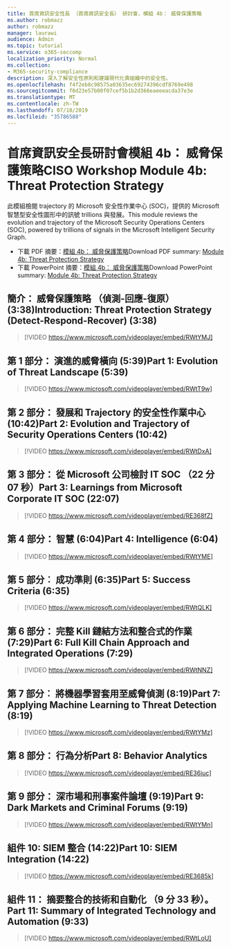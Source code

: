 ```yaml
---
title: 首席資訊安全性長 （首席資訊安全長） 研討會，模組 4b： 威脅保護策略
ms.author: robmazz
author: robmazz
manager: laurawi
audience: Admin
ms.topic: tutorial
ms.service: o365-seccomp
localization_priority: Normal
ms.collection:
- M365-security-compliance
description: 深入了解安全性原則和建議現代化貴組織中的安全性。
ms.openlocfilehash: f4f2eb8c98575a03635ec69274396cdf8769e498
ms.sourcegitcommit: f0d23e57b00f07cef5b1b2d366eaeeeacda37e3e
ms.translationtype: MT
ms.contentlocale: zh-TW
ms.lasthandoff: 07/18/2019
ms.locfileid: "35786588"
---
```

# <a name="ciso-workshop-module-4b-threat-protection-strategy"></a><span data-ttu-id="e0d15-103">首席資訊安全長研討會模組 4b： 威脅保護策略</span><span class="sxs-lookup"><span data-stu-id="e0d15-103">CISO Workshop Module 4b: Threat Protection Strategy</span></span> 

<span data-ttu-id="e0d15-104">此模組檢閱 trajectory 的 Microsoft 安全性作業中心 (SOC)，提供的 Microsoft 智慧型安全性圖形中的訊號 trillions 與發展。</span><span class="sxs-lookup"><span data-stu-id="e0d15-104">This module reviews the evolution and trajectory of the Microsoft Security Operations Centers (SOC), powered by trillions of signals in the Microsoft Intelligent Security Graph.</span></span>

- <span data-ttu-id="e0d15-105">下載 PDF 摘要：[模組 4b： 威脅保護策略](media/ciso-workshop-4b-threat-protection-strategy.pdf)</span><span class="sxs-lookup"><span data-stu-id="e0d15-105">Download PDF summary: [Module 4b: Threat Protection Strategy](media/ciso-workshop-4b-threat-protection-strategy.pdf)</span></span>
- <span data-ttu-id="e0d15-106">下載 PowerPoint 摘要：[模組 4b： 威脅保護策略](https://docs.microsoft.com/office365/securitycompliance/media/ciso-workshop-4b-threat-protection-strategy.pptx)</span><span class="sxs-lookup"><span data-stu-id="e0d15-106">Download PowerPoint summary: [Module 4b: Threat Protection Strategy](https://docs.microsoft.com/office365/securitycompliance/media/ciso-workshop-4b-threat-protection-strategy.pptx)</span></span>

## <a name="introduction-threat-protection-strategy-detect-respond-recover-338"></a><span data-ttu-id="e0d15-107">簡介： 威脅保護策略 （偵測-回應-復原） (3:38)</span><span class="sxs-lookup"><span data-stu-id="e0d15-107">Introduction: Threat Protection Strategy (Detect-Respond-Recover) (3:38)</span></span>

> [!VIDEO https://www.microsoft.com/videoplayer/embed/RWtYMJ]

## <a name="part-1-evolution-of-threat-landscape-539"></a><span data-ttu-id="e0d15-108">第 1 部分： 演進的威脅橫向 (5:39)</span><span class="sxs-lookup"><span data-stu-id="e0d15-108">Part 1: Evolution of Threat Landscape (5:39)</span></span>

> [!VIDEO https://www.microsoft.com/videoplayer/embed/RWtT9w]

## <a name="part-2-evolution-and-trajectory-of-security-operations-centers-1042"></a><span data-ttu-id="e0d15-109">第 2 部分： 發展和 Trajectory 的安全性作業中心 (10:42)</span><span class="sxs-lookup"><span data-stu-id="e0d15-109">Part 2: Evolution and Trajectory of Security Operations Centers (10:42)</span></span>

> [!VIDEO https://www.microsoft.com/videoplayer/embed/RWtDxA]

## <a name="part-3-learnings-from-microsoft-corporate-it-soc-2207"></a><span data-ttu-id="e0d15-110">第 3 部分： 從 Microsoft 公司檢討 IT SOC （22 分 07 秒）</span><span class="sxs-lookup"><span data-stu-id="e0d15-110">Part 3: Learnings from Microsoft Corporate IT SOC (22:07)</span></span>

> [!VIDEO https://www.microsoft.com/videoplayer/embed/RE368fZ]

## <a name="part-4-intelligence-604"></a><span data-ttu-id="e0d15-111">第 4 部分： 智慧 (6:04)</span><span class="sxs-lookup"><span data-stu-id="e0d15-111">Part 4: Intelligence (6:04)</span></span>

> [!VIDEO https://www.microsoft.com/videoplayer/embed/RWtYME]

## <a name="part-5-success-criteria-635"></a><span data-ttu-id="e0d15-112">第 5 部分︰ 成功準則 (6:35)</span><span class="sxs-lookup"><span data-stu-id="e0d15-112">Part 5: Success Criteria (6:35)</span></span>

> [!VIDEO https://www.microsoft.com/videoplayer/embed/RWtQLK]

## <a name="part-6-full-kill-chain-approach-and-integrated-operations-729"></a><span data-ttu-id="e0d15-113">第 6 部分： 完整 Kill 鏈結方法和整合式的作業 (7:29)</span><span class="sxs-lookup"><span data-stu-id="e0d15-113">Part 6: Full Kill Chain Approach and Integrated Operations (7:29)</span></span>

> [!VIDEO https://www.microsoft.com/videoplayer/embed/RWtNNZ]

## <a name="part-7-applying-machine-learning-to-threat-detection-819"></a><span data-ttu-id="e0d15-114">第 7 部分︰ 將機器學習套用至威脅偵測 (8:19)</span><span class="sxs-lookup"><span data-stu-id="e0d15-114">Part 7: Applying Machine Learning to Threat Detection (8:19)</span></span>

> [!VIDEO https://www.microsoft.com/videoplayer/embed/RWtYMz]

## <a name="part-8-behavior-analytics"></a><span data-ttu-id="e0d15-115">第 8 部分： 行為分析</span><span class="sxs-lookup"><span data-stu-id="e0d15-115">Part 8: Behavior Analytics</span></span>

> [!VIDEO https://www.microsoft.com/videoplayer/embed/RE36iuc]

## <a name="part-9-dark-markets-and-criminal-forums-919"></a><span data-ttu-id="e0d15-116">第 9 部分： 深市場和刑事案件論壇 (9:19)</span><span class="sxs-lookup"><span data-stu-id="e0d15-116">Part 9: Dark Markets and Criminal Forums (9:19)</span></span>

> [!VIDEO https://www.microsoft.com/videoplayer/embed/RWtYMn]

## <a name="part-10-siem-integration-1422"></a><span data-ttu-id="e0d15-117">組件 10: SIEM 整合 (14:22)</span><span class="sxs-lookup"><span data-stu-id="e0d15-117">Part 10: SIEM Integration (14:22)</span></span>

> [!VIDEO https://www.microsoft.com/videoplayer/embed/RE3685k]

## <a name="part-11-summary-of-integrated-technology-and-automation-933"></a><span data-ttu-id="e0d15-118">組件 11： 摘要整合的技術和自動化 （9 分 33 秒）。</span><span class="sxs-lookup"><span data-stu-id="e0d15-118">Part 11: Summary of Integrated Technology and Automation (9:33)</span></span>

> [!VIDEO https://www.microsoft.com/videoplayer/embed/RWtLoU]